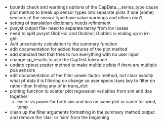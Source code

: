 - bounds check and warnings options of the CapData.__series_type cause plot method to break up sensor types into separate plots if one (some) sensors of the sensor type have value warnings and others don't
- setting of translation dictionary needs refinement
- pvsyst output file- need to separate tarray from inv losses
- need to split pvsyst GlobHor and GlobInc; GlobInc is ending up in irr-ghi-
- Add uncertainty calculation to the summary function
- edit documentation for added features of the plot method
- add standard test that tries to run everything with no user input
- change cp_results to use the CapTest.tolerance
- update cptest.scatter method to make multiple plots if there are multiple poa sensors
- edit documentation of the filter power factor method, not clear exactly what pf data it is filtering on change so user specs trans key to filter on rather than finding any pf in trans_dict
- plotting function to scatter plot regression variables from sim and das together
    - ex: irr vs power for both sim and das on same plot or same for wind, temp
- clean up the filter arguments formatting in the summary method output and remove the 'das' or 'sim' from the beginning